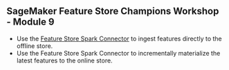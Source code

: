 ## SageMaker Feature Store Champions Workshop - Module 9

* Use the [Feature Store Spark Connector](https://docs.aws.amazon.com/sagemaker/latest/dg/batch-ingestion-spark-connector-setup.html) to ingest features directly to the offline store.
* Use the Feature Store Spark Connector to incrementally materialize the latest features to the online store.